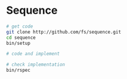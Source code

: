 # Sequence

```bash
# get code
git clone http://github.com/fs/sequence.git
cd sequence
bin/setup

# code and implement

# check implementation
bin/rspec
```
